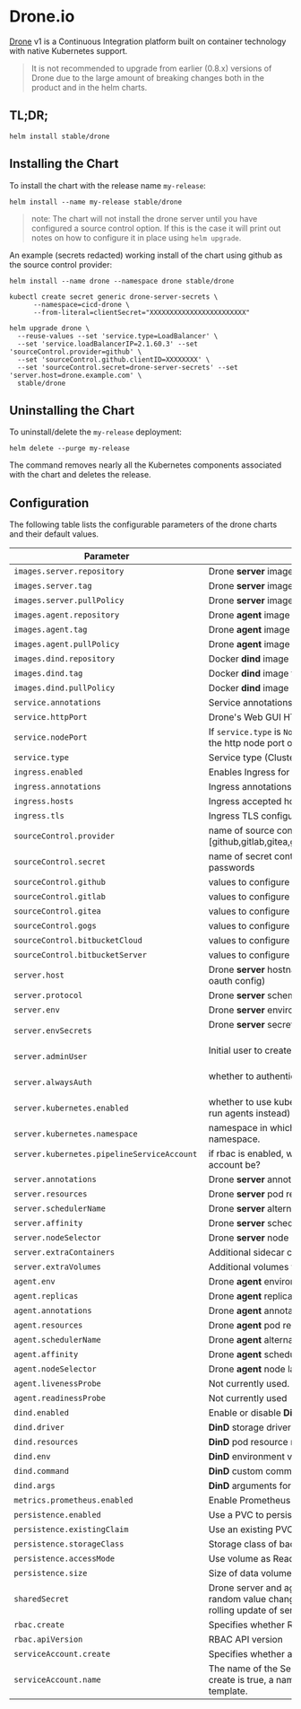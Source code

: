 # Drone.io

[Drone](http://readme.drone.io/) v1 is a Continuous Integration platform built on container technology with native Kubernetes support.

> It is not recommended to upgrade from earlier (0.8.x) versions of Drone due to the large amount of breaking changes both in the product and in the helm charts.

## TL;DR;

```console
helm install stable/drone
```

## Installing the Chart

To install the chart with the release name `my-release`:

```console
helm install --name my-release stable/drone
```

> note: The chart will not install the drone server until you have configured a source control option. If this is the case it will print out notes on how to configure it in place using `helm upgrade`.

An example (secrets redacted) working install of the chart using github as the source control provider:

```console
helm install --name drone --namespace drone stable/drone

kubectl create secret generic drone-server-secrets \
      --namespace=cicd-drone \
      --from-literal=clientSecret="XXXXXXXXXXXXXXXXXXXXXXXX"

helm upgrade drone \
  --reuse-values --set 'service.type=LoadBalancer' \
  --set 'service.loadBalancerIP=2.1.60.3' --set 'sourceControl.provider=github' \
  --set 'sourceControl.github.clientID=XXXXXXXX' \
  --set 'sourceControl.secret=drone-server-secrets' --set 'server.host=drone.example.com' \
  stable/drone
```

## Uninstalling the Chart

To uninstall/delete the `my-release` deployment:

```console
helm delete --purge my-release
```

The command removes nearly all the Kubernetes components associated with the
chart and deletes the release.

## Configuration

The following table lists the configurable parameters of the drone charts and their default values.

| Parameter                   | Description                                                                                   | Default                     |
|-----------------------------|-----------------------------------------------------------------------------------------------|-----------------------------|
| `images.server.repository`  | Drone **server** image                                                                        | `docker.io/drone/drone`     |
| `images.server.tag`         | Drone **server** image tag                                                                    | `0.8.9`                     |
| `images.server.pullPolicy`  | Drone **server** image pull policy                                                            | `IfNotPresent`              |
| `images.agent.repository`   | Drone **agent** image                                                                         | `docker.io/drone/agent`     |
| `images.agent.tag`          | Drone **agent** image tag                                                                     | `0.8.6`                     |
| `images.agent.pullPolicy`   | Drone **agent** image pull policy                                                             | `IfNotPresent`              |
| `images.dind.repository`    | Docker **dind** image                                                                         | `docker.io/library/docker`  |
| `images.dind.tag`           | Docker **dind** image tag                                                                     | `18.06.1-ce-dind`           |
| `images.dind.pullPolicy`    | Docker **dind** image pull policy                                                             | `IfNotPresent`              |
| `service.annotations`       | Service annotations                                                                           | `{}`                        |
| `service.httpPort`          | Drone's Web GUI HTTP port                                                                     | `80`                        |
| `service.nodePort`          | If `service.type` is `NodePort` and this is non-empty, sets the http node port of the service | `32015`                     |
| `service.type`              | Service type (ClusterIP, NodePort or LoadBalancer)                                            | `ClusterIP`                 |
| `ingress.enabled`           | Enables Ingress for Drone                                                                     | `false`                     |
| `ingress.annotations`       | Ingress annotations                                                                           | `{}`                        |
| `ingress.hosts`             | Ingress accepted hostnames                                                                    | `nil`                       |
| `ingress.tls`               | Ingress TLS configuration                                                                     | `[]`                        |
| `sourceControl.provider`               | name of source control provider [github,gitlab,gitea,gogs,bitbucketCloud,bitbucketServer]              | ``       |
| `sourceControl.secret`               | name of secret containing source control keys and passwords              | ``       |
| `sourceControl.github`               | values to configure github    | see values.yaml       |
| `sourceControl.gitlab`               | values to configure gitlab    | see values.yaml       |
| `sourceControl.gitea`               | values to configure gitea    | see values.yaml       |
| `sourceControl.gogs`               | values to configure gogs    | see values.yaml       |
| `sourceControl.bitbucketCloud`               | values to configure bitbucket cloud    | see values.yaml       |
| `sourceControl.bitbucketServer`               | values to configure bitbucket server (stash)    | see values.yaml       |
| `server.host`               | Drone **server** hostname (should match callback url in oauth config)              | `(internal hostname)`       |
| `server.protocol`               | Drone **server** scheme/protocol [http,https]                                                         | `http`       |
| `server.env`                | Drone **server** environment variables                                                        | `(default values)`          |
| `server.envSecrets`         | Drone **server** secret environment variables                                                 | `(default values)`          |
| `server.adminUser`         | Initial user to create and set as admin                                                 | ``          |
| `server.alwaysAuth`         | whether to authenticate when cloning public repositories                                                 | `false`          |
| `server.kubernetes.enabled`         | whether to use kubernetes to run pipelines (if `false` will run agents instead)                                            | `true`          |
| `server.kubernetes.namespace`         | namespace in which to run pipelines, defaults to release namespace.                                            | ``          |
| `server.kubernetes.pipelineServiceAccount`         | if rbac is enabled, what should name of pipeline service account be?                                            | ``          |
| `server.annotations`        | Drone **server** annotations                                                                  | `{}`                        |
| `server.resources`          | Drone **server** pod resource requests & limits                                               | `{}`                        |
| `server.schedulerName`      | Drone **server** alternate scheduler name                                                     | `nil`                       |
| `server.affinity`           | Drone **server** scheduling preferences                                                       | `{}`                        |
| `server.nodeSelector`       | Drone **server** node labels for pod assignment                                               | `{}`                        |
| `server.extraContainers`    | Additional sidecar containers                                                                 | `""`                        |
| `server.extraVolumes`       | Additional volumes for use in extraContainers                                                 | `""`                        |
| `agent.env`                 | Drone **agent** environment variables                                                         | `(default values)`          |
| `agent.replicas`            | Drone **agent** replicas                                                                      | `1`                         |
| `agent.annotations`         | Drone **agent** annotations                                                                   | `{}`                        |
| `agent.resources`           | Drone **agent** pod resource requests & limits                                                | `{}`                        |
| `agent.schedulerName`       | Drone **agent** alternate scheduler name                                                      | `nil`                       |
| `agent.affinity`            | Drone **agent** scheduling preferences                                                        | `{}`                        |
| `agent.nodeSelector`        | Drone **agent** node labels for pod assignment                                                | `{}`                        |
| `agent.livenessProbe` | Not currently used. | `{}` |
| `agent.readinessProbe` | Not currently used  | `{}` |
| `dind.enabled`              | Enable or disable **DinD**                                                                    | `true`                      |
| `dind.driver`               | **DinD** storage driver                                                                       | `overlay2`                  |
| `dind.resources`            | **DinD** pod resource requests & limits                                                       | `{}`                        |
| `dind.env`                  | **DinD** environment variables                                                                | `nil`                       |
| `dind.command`              | **DinD** custom command instead of default entry point                                        | `nil`                       |
| `dind.args`                 | **DinD** arguments for custom command or entry point                                          | `nil`                       |
| `metrics.prometheus.enabled` | Enable Prometheus metrics endpoint                                                          | `false`                     |
| `persistence.enabled`       | Use a PVC to persist data                                                                     | `true`                      |
| `persistence.existingClaim` | Use an existing PVC to persist data                                                           | `nil`                       |
| `persistence.storageClass`  | Storage class of backing PVC                                                                  | `nil`                       |
| `persistence.accessMode`    | Use volume as ReadOnly or ReadWrite                                                           | `ReadWriteOnce`             |
| `persistence.size`          | Size of data volume                                                                           | `1Gi`                       |
| `sharedSecret`              | Drone server and agent shared secret (Note: The Default random value changes on every `helm upgrade` causing a rolling update of server and agents) | `(random value)`            |
| `rbac.create`               | Specifies whether RBAC resources should be created.                                           | `true`                      |
| `rbac.apiVersion`           | RBAC API version                                                                              | `v1`                        |
| `serviceAccount.create`     | Specifies whether a ServiceAccount should be created.                                         | `true`                      |
| `serviceAccount.name`       | The name of the ServiceAccount to use. If not set and create is true, a name is generated using the fullname template. | `(fullname template)` |
